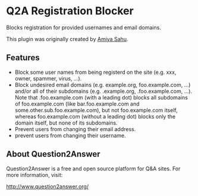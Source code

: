 # Q2A Registration Blocker

Blocks registration for provided usernames and email domains.

This plugin was originally created by [Amiya Sahu][1].

## Features

* Block some user names from being registerd on the site (e.g. xxx, owner, spammer, virus, ...).
* Block undesired email domains (e.g. example.org, foo.example.com, ...) and/or all of their subdomains (e.g. .example.org, .foo.example.com, ...). Note that .foo.example.com (with a leading dot) blocks all subdomains of foo.example.com (like bar.foo.example.com and some.other.sub.foo.example.com), but not foo.example.com itself, whereas foo.example.com (without a leading dot) blocks only the domain itself, but none of its subdomains.
* Prevent users from changing their email address.
* prevent users from changing their username.

## About Question2Answer

Question2Answer is a free and open source platform for Q&A sites. For more information, visit:

http://www.question2answer.org/

[1]: https://github.com/amiyasahu
